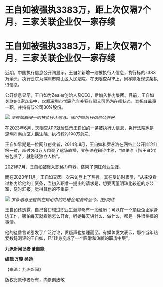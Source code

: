 # 王自如被强执3383万，距上次仅隔7个月，三家关联企业仅一家存续

# 王自如被强执3383万，距上次仅隔7个月，三家关联企业仅一家存续

近期，中国执行信息公开网显示，王自如新增一则被执行人信息，执行标的3383万余元，执行法院为深圳市南山区人民法院。在天眼查APP上，同样能发现这条执行信息。

公开信息显示，王自如为Zealer创始人及CEO，后加入格力集团。目前，王自如关联的3家企业中，仅剩深圳市悦宸汽车美容有限公司仍为存续状态，其担任监事一职，并持有该公司30%股份。

![](https://inews.gtimg.com/om_bt/OUzlQYVwSnBFECDU8FlrmVWSGxD6VuxxxCigp_KZz0ryoAA/1000)
_王自如新增一则被执行人信息。图/中国执行信息公开网_

在2023年6月，天眼查APP就曾显示王自如的一条被执行人信息，执行法院也是深圳市南山区人民法院，执行标的198万余元。

王自如早期是一位网红创业者，2014年8月，王自如和罗永浩在网络上公开辩论红极一时，超过250万人围观了这场直播。罗永浩在辩论中说，“如果你（指王自如）被包养了，就别谈独立人格”。

2021年7月，王自如被曝入职格力电器，结束了网红创业生涯。

而在2023年11月，王自如又因一次采访登上了热搜。其在受访时表示，“从来没看过格力给他的工资条，当初入职唯一提出的请求是，想要离董明珠比较近的办公室，随时汇报，觉得其他的不重要。”

![](https://inews.gtimg.com/om_bt/Oty8Bf6lOSRXkq7ot2S59FQwWHxKE33kIpe3CXeCRufWsAA/1000)
_罗永浩与王自如在辩论中的吐槽金句流传至今。图/网络_

王自如还透露，自己曾幻想过职业生涯能够有一段经历：可以在一个顶级企业家身边工作，哪怕每天就看她怎么开会，听她每天讲什么、做什么，都是一件很幸福的事情。

他的这番言论引发了广泛讨论，质疑声也接踵而至。有媒体发文表示，那个当年热爱数码测评的王自如，已“转身变成了一个圆滑和油腻的职场中层”。

**九派新闻记者 董自能**

**编辑 万璇 吴迪**

【来源：九派新闻】

版权归原作者所有，向原创致敬

